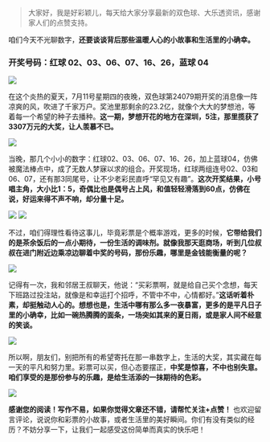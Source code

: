 > 大家好，我是好彩颖儿，每天给大家分享最新的双色球、大乐透资讯，感谢家人们的点赞支持。

咱们今天不光聊数字，**还要谈谈背后那些温暖人心的小故事和生活里的小确幸。**

### 开奖号码：红球 02、03、06、07、16、26，蓝球 04


![](https://cdn.jsdelivr.net/gh/wangwenjie1314/PicCDN/2024-7-12/1720746441435-image.png)


在这个炎热的夏天，7月11号星期四的夜晚，双色球第24079期开奖的消息像一阵凉爽的风，吹进了千家万户。奖池里那剩余的23.2亿，就像个大大的梦想池，等着每一个希望的种子去播种。**这一期，梦想开花的地方在深圳，5注，那里揽获了3307万元的大奖，让人羡慕不已。**


![](https://cdn.jsdelivr.net/gh/wangwenjie1314/PicCDN/2024-7-12/1720746638289-image.png)


当晚，那几个小小的数字：红球02、03、06、07、16、26，加上蓝球04，仿佛被魔法棒点中，成了无数人梦寐以求的组合。开奖现场，红球两组连号02、03和06、07，还有那3同尾号，让不少老彩民直呼“罕见又有趣”。**这次开奖结果，小号唱主角，大小比1：5，奇偶比也是偶号占上风，和值轻轻滑落到60点，仿佛在说，好运来得不声不响，却分量十足。**

![](https://cdn.jsdelivr.net/gh/wangwenjie1314/PicCDN/2024-7-12/1720746464238-image.png)
![](https://cdn.jsdelivr.net/gh/wangwenjie1314/PicCDN/2024-7-12/1720746492906-image.png)


不过，咱们得理性看待这事儿，毕竟彩票是个概率游戏，更多的时候，**它带给我们的是茶余饭后的一点小期待，一份生活的调味剂。就像我那天逛商场，听到几位叔叔在进门附近边乘凉边聊着中奖的号码，那份乐趣，哪里是金钱能衡量的呢？**


![](https://cdn.jsdelivr.net/gh/wangwenjie1314/PicCDN/2024-7-12/1720746505913-image.png)


记得有一次，我和邻居王叔聊天，他说：“买彩票啊，就是给自己买个念想，每天下班路过投注站，就像是和幸运打个招呼，不管中不中，心情都好。”**这话听着朴素，却挺触动人心的。想想也是，生活中哪有那么多一夜暴富，更多的是平凡日子里的小确幸，比如一碗热腾腾的面条，一场突如其来的夏日雨，或是家人间不经意的笑谈。**


![](https://cdn.jsdelivr.net/gh/wangwenjie1314/PicCDN/2024-7-12/1720746696637-image.png)


所以啊，朋友们，别把所有的希望寄托在那一串数字上，生活的大奖，其实藏在每一天的平凡和努力里。彩票可以买，但心态要摆正，**中奖是惊喜，不中也别失意。咱们享受的是那份参与的乐趣，是给生活添的一抹期待的色彩。**


![](https://cdn.jsdelivr.net/gh/wangwenjie1314/PicCDN/2024-7-12/1720746815642-image.png)


**感谢您的阅读！写作不易，如果你觉得文章还不错，请帮忙关注+点赞！** 也欢迎留言评论，说说你和彩票的小故事，或者生活里的美好瞬间。你们有没有类似的经历？不妨分享一下，让我们一起感受这份简单而真实的快乐吧！